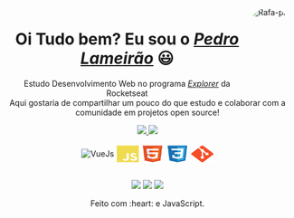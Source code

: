 <img align="right" alt="Rafa-pic" height="150" style="border-radius:50px;" src="https://media.discordapp.net/attachments/915279035116949524/915279159025090670/logo.png?width=684&height=684">                          

<div>
  <h1 align="center">Oi Tudo bem? Eu sou o <a href="https://www.linkedin.com/in/pedro-lameir%C3%A3o/"><i>Pedro Lameirão</i></a> 😃️</h1>
  <p align="center">Estudo Desenvolvimento Web no programa <a href="https://www.rocketseat.com.br/explorer"><i>Explorer</i></a> da Rocketseat<br>
    Aqui gostaria de compartilhar um pouco do que estudo e colaborar com a comunidade em projetos open source!
  
    


<div align="center">
  <a href="https://github.com/pedro5655">
    <img height="150em" src="https://github-readme-stats.vercel.app/api?username=pedro5655&count_private=true&include_all_commits=true&show_icons=true&theme=jolly&hide_border=false&show_owner=true"/>
    <img height="150em" src="https://github-readme-stats.vercel.app/api/top-langs/?username=pedro5655&theme=dracula&hide_border=false&&layout=compact"/>
  </a>
</div>

<div align="center" valign="top"><br>
  <img align="center" alt="VueJs" height="30" width="40" src="https://cdn.jsdelivr.net/gh/devicons/devicon/icons/vuejs/vuejs-original.svg">
  <img align="center" alt="Js" height="30" width="40" src="https://raw.githubusercontent.com/devicons/devicon/master/icons/javascript/javascript-plain.svg">
  <img align="center" alt="HTML" height="30" width="40" src="https://raw.githubusercontent.com/devicons/devicon/master/icons/html5/html5-original.svg">
  <img align="center" alt="CSS" height="30" width="40" src="https://raw.githubusercontent.com/devicons/devicon/master/icons/css3/css3-original.svg">
  <img align="center" alt="git" height="30" width="40" src="https://raw.githubusercontent.com/devicons/devicon/master/icons/git/git-original.svg">
  <br><br>

<div align="center">
   
  <a href="https://www.linkedin.com/in/pedro-lameir%C3%A3o/" target="_blank"><img src="https://img.shields.io/badge/-LinkedIn-%230077B5?style=for-the-badge&logo=linkedin&logoColor=white" target="_blank"></a> 
  <a href="mailto:pedro.lameirao56@gmail.com"><img src="https://img.shields.io/badge/-Gmail-%23333?style=for-the-badge&logo=gmail&logoColor=white" target="_blank"></a>
  <a href="https://www.twitch.tv/psfear" target="_blank"><img src="https://img.shields.io/badge/Twitch-9146FF?style=for-the-badge&logo=twitch&logoColor=white" target="_blank"></a>
</div>



<div align="center">
  <p>Feito com :heart: e JavaScript.</p>
  
</div>

